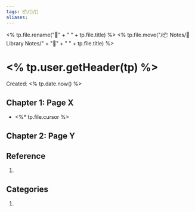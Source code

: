 ```yaml
---
tags: 📦/📝/📘
aliases:
---
```

<% tp.file.rename("📘" + " " + tp.file.title) %>
<% tp.file.move("/📦 Notes/📝 Library Notes/" + "📘" + " " + tp.file.title) %>
# <% tp.user.getHeader(tp) %>
Created: <% tp.date.now() %>

## Chapter 1: Page X
- <%* tp.file.cursor %>

## Chapter 2: Page Y

## Reference
1. 

## Categories
1. 